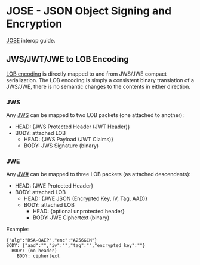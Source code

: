 # JOSE - JSON Object Signing and Encryption

[JOSE](https://datatracker.ietf.org/wg/jose/charter/) interop guide.


## JWS/JWT/JWE to LOB Encoding

[LOB encoding](../lob/) is directly mapped to and from JWS/JWE compact serialization.  The LOB encoding is simply a consistent binary translation of a JWS/JWE, there is no semantic changes to the contents in either direction.

### JWS

Any [JWS](https://tools.ietf.org/html/draft-ietf-jose-json-web-signature-41) can be mapped to two LOB packets (one attached to another):

* HEAD: {JWS Protected Header (JWT Header)}
* BODY: attached LOB
  * HEAD: {JWS Payload (JWT Claims)}
  * BODY: JWS Signature (binary)

### JWE

Any [JW#](https://tools.ietf.org/html/draft-ietf-jose-json-web-encryption-40) can be mapped to three LOB packets (as attached descendents):

* HEAD: {JWE Protected Header}
* BODY: attached LOB
  * HEAD: {JWE JSON (Encrypted Key, IV, Tag, AAD)}
  * BODY: attached LOB
    * HEAD: {optional unprotected header}
    * BODY: JWE Ciphertext (binary)

Example:

```
{"alg":"RSA-OAEP","enc":"A256GCM"}
BODY: {"aad":"","iv":"","tag":"","encrypted_key":""}
  BODY: (no header)
    BODY: ciphertext
```


